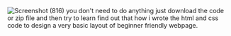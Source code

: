 ![Screenshot (816)](https://github.com/user-attachments/assets/dfccf606-e321-4836-8d72-850565da3455)
you don't need to do anything just download the code or zip file and then try to learn find out that how i wrote the html and css code to design a very basic layout of beginner friendly webpage.
